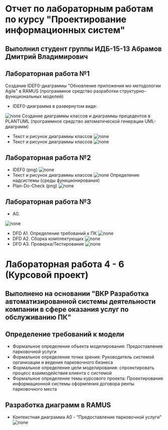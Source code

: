 # Отчет по лабораторным работам по курсу "Проектирование информационных систем"
## Выполнил студент группы ИДБ-15-13 Абрамов Дмитрий Владимирович
## Лабораторная работа №1
Создание IDEF0-диаграммы "Обновление приложения мо методологии Agile" в RAMUS (программное средство разработки структурно-функциональных моделей)
* IDEF0-диаграмма в развернутом виде:

![none](https://github.com/Stankin-Abramov/IDB-15-13.Abramov/blob/master/1%20%D1%81%D0%BA%D1%80%D0%B8%D0%BD.png)
 Создание диаграммы классов и диаграммы прецедентов в PLANTUML (программное средство автоматической генерации UML-диаграмм)
* Текст и рисунок диаграммы классов 
![none](https://github.com/Stankin-Abramov/IDB-15-13.Abramov/blob/master/5%20%D1%81%D0%BA%D1%80%D0%B8%D0%BD.png)
* Текст и рисунок диаграммы классов 
![none](https://github.com/Stankin-Abramov/IDB-15-13.Abramov/blob/master/4%20%D1%81%D0%BA%D1%80%D0%B8%D0%BD.png)

## Лабораторная работа №2
* IDEF0 (png) 
![none](https://github.com/Stankin-Abramov/IDB-15-13.Abramov/blob/master/2%20%D1%81%D0%BA%D1%80%D0%B8%D0%BD.png)
* Текст и рисунок диаграммы классов 
![none](https://github.com/Stankin-Abramov/IDB-15-13.Abramov/blob/master/4%20%D1%81%D0%BA%D1%80%D0%B8%D0%BD.png)
Определение надсистемы (среды функционирования) 
* Plan-Do-Check (png) 
![none](https://github.com/Stankin-Abramov/IDB-15-13.Abramov/blob/master/3%20%D1%81%D0%BA%D1%80%D0%B8%D0%BD.png)
## Лабораторная работа №3
* А0.

![none](https://github.com/Stankin-Abramov/IDB-15-13.Abramov/blob/master/скрин%209.jpg)
* DFD А1. Определение требований к ПК
![none](https://github.com/Stankin-Abramov/IDB-15-13.Abramov/blob/master/скрин%206.png)
* DFD А2. Сборка комплектующих
![none](https://github.com/Stankin-Abramov/IDB-15-13.Abramov/blob/master/скрин%207.png)
* DFD А3. Проверка/Тестирование
![none](https://github.com/Stankin-Abramov/IDB-15-13.Abramov/blob/master/скрин%208.png)
# Лабораторная работа 4 - 6 (Курсовой проект)
## Выполнено на основании "ВКР Разработка автоматизированной системы деятельности компании в сфере оказания услуг по обслуживанию ПК"
## Определение требований к модели
* Формальное определение объекта моделирования: Предоставление парковочной услуги
* Формальное определение точки зрения: Руководитель системой организации и ведения парковочного бизнеса
* Формальное определение цели моделирования: спроектировать процесс взаимодействия клиента с системой
* Формальное определение темы курсового проекта: Проектирование информационной системы оформления договора ренты парковочного места
## Разработка диаграмм в RAMUS
* Контекстная диаграмма А0 - "Предоставление парковочной услуги"
![none](https://github.com/Stankin-Abramov/IDB-15-13.Abramov/blob/master/скрин%208.png)
